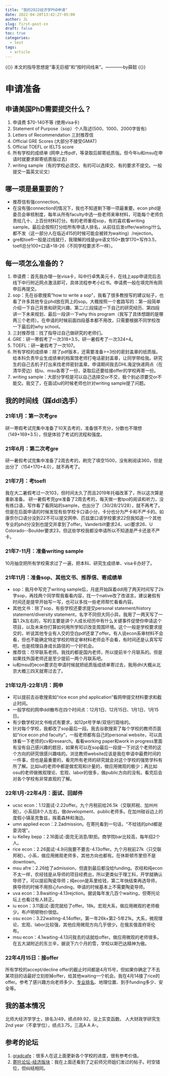 ```yaml
---
title: "我的2022经济学PhD申请"
date: 2022-04-20T13:42:27-05:00
author: JL
slug: first-post-cn
draft: false
toc: true
categories:
  - test
tags:
  - article
---
```

{{<block class="reminder">}}
本文的指导思想是“事无巨细”和“按时间线来”。————by薛懿
{{<end>}}

# 申请准备
## 申请美国PhD需要提交什么？
1. 申请费 $70-140不等 (使用visa卡)
2. Statement of Purpose（sop）个人陈述(500、1000、2000字皆有)
3. Letters of Recommendation 三封推荐信
4. Official GRE Scores (大部分不接受GMAT)
5. Official TOEFL or IELTS score
6. 所有学校的成绩单 (网申上传pdf，等录取后邮寄纸质版。但今年iu和msu在申请时就要求邮寄纸质版过去)
7. writing sample（有的学校必须交、有的可以选择交、有的要求不提交。一般提交一篇英文论文）

## 哪一项是最重要的？
- 推荐信有强connection。
- 在没有强connection的情况下，我也不知道剩下哪一项最重要。econ phd是委员会审核制度，每年从所有faculty中选一些老师来审材料，可能每个老师负责给几十、上百份材料打分。有的老师重视sop，有的喜欢看writing sample。最后会按照打分给所有申请人排名，从前往后发offer/waiting/什么都不发（这一部分人在临近415的时候可能会被转为waiting）/rejection。
- gre和toefl一般是过线就行，我理解的线是gre语文150+数学170+写作3.5，toefl总分100+口语>18-26（不同学校要求不一样）。

## 每一项怎么准备的？
1. 申请费：首先我办理一张visa卡，叫中行卓隽美元卡，在线上app申请完后去线下中行附近网点激活即可，具体流程参考小红书。申请费一般在填完所有网申后再提交。
2. sop：先在谷歌搜索“how to write a sop”，我看了很多教授写的建议帖子，也看了许多其他专业phd放在网上的sop。大概按照一个套路写的：第一段简单介绍一下自己背景和研究兴趣、第二/三段描述一下自己的研究经历、第四段讲一下未来规划、最后一段讲一下why this program（我写了具体想跟的是哪两三个老师）。在申请的时候前面四段基本都不用改，只需要根据不同学校改一下最后的why school。
3. 三封推荐信：找了指导过自己做研究的老师们。
4. GRE：研一寒假考了一次318+3.5，研一暑假考了一次324+4。
5. TOEFL：研一暑假考了一次107。
6. 所有学校的成绩单：除了pdf版本，还需要准备>=3份的密封盖章的纸质版。给本科负责毕业生成绩单的档案馆老师打电话密封盖章，让同学带给我。研究生的自己去机子打出来找老师密封盖章。申请期间我去DHL海淀快递网点（在清华旁边）给iu、msu各寄了一份，录取后还要给接offer的学校再寄一份。
7. writing sample：大部分学校是可以自己选择交or不交，极个别必须要交or不能交。我交了，在面试iu的时候老师也针对writing sample提了问题。


## 我的时间线（踩ddl选手）
### 21年1月：第一次考gre
研一寒假考试完集中准备了10天去考的，准备很不充分，分数也不理想（149+169+3.5），但是体验了考试的流程和强度。

### 21年6月：第二次考gre
研一暑假考试完集中准备了2周去考的，刷完了填空1500，没有刷阅读360，但是出分了（154+170+4.0），就不再考了。

### 21年7月：考toefl
我在大二暑假考过一次103，但时间太久了而且2019年托福改革了，所以这次算是重新准备。
研一暑假考完gre准备了2周去考的，每天做一套tpo的阅读和听力，没有练口语，写作看了看网站的sample，也出分了（30/28/21/28），就不再考了。
但是在后面申请的时候发现有些学校卡口语小分，卡分也分为严卡和不严卡的。如康奈尔口语分没到22不可以提交网申、匹兹堡口语学校要求22但我知道一个其他专业的phd分没到也提交并拿到了offer。Vanderbilt要求24、uci要求26、U Colorado--Boulder要求23，但这些学校我都没申请所以不知道是严卡还是不严卡。

### 21年7-11月：准备writing sample
10月抽空把所有学校需求过了一遍，把本科、研究生成绩单、visa卡办好了。

### 21年11月：准备sop、其他文书、推荐信、寄成绩单
- sop：我月中写完了writing sample后，月底开始踩着ddl用了两天时间写了2k字sop，再找两个同学帮我看看内容，找一个native改了改语言。建议暑假有时间还是提早开始写一写，也可以多找一些老师帮忙看看内容。
- 其他文书：除了sop，有些学校还要求提交personal statement/history statement/diversity statement，名字不同但大同小异。我用了一两天写了一篇1.2k左右的，写的主要是讲个人成长经历中有什么关键事件促使你申请这个项目，以及未来你打算如何用所学知识改变周围环境。这个一般是学校要求提交的，听说其他专业有人交的空白pdf还拿了offer。有人说econ系审材料不会看，但也不能确定特定学校的特定审材料老师会不会看，有时间还是认真写写吧，也是梳理自身成长路径的一个好机会。
- 推荐信：尽早联系老师。我找的都是国内老师，所以提前半个月联系的。但是如果找外国老师还是至少提前一两个月联系吧。
- iu和msu的econ要求在申请时候就把纸质版成绩单寄过去，我用dhl大概从北京大概三四天就寄过去了。

### 21年12月-22年1月：网申
- 可以提前去谷歌搜索如“rice econ phd application”看网申提交材料要求和截止时间。
- 一般学校的网申ddl散布在四个时间点：12月1日、12月15日、1月1日、1月15日。
- 有少数学校对文书格式有要求，如12pt号字单/双倍行距啥的。
- 针对每个学校，我都改了sop最后一段。我去谷歌搜索了每个学校的教师页面如“rice econ phd faculty“，一般老师都有自己的personal website，可以具体看一下老师的cv和research。看看working paper和work in progress里面有没有自己感兴趣的题目，如果有可以在sop最后一段提一下对这个老师的这个方向的研究很感兴趣啥的。浏览教师website应该是我在申请中最费时间的一件事，但也是最重要的，看完所有老师的研究就会对这个学校的强势学科有所了解。比如iu的老师中都是做宏观和计量的，做应用微观的极少；再比如osu的老师做微观理论、宏观、labor的很多，做public方向的没有。看完后会对各个学校有非常直观的了解。

### 22年1月-22年4月：面试、回邮件
- ucsc econ：1.12面试-2.22offer。九个月税前给26.5k（交联邦税、加州州税）。小系招8个人左右，做development、public老师多。在加州硅谷边上的度假小镇圣克鲁兹，挨着森林和海边。
- umn applied econ：2.2admission。在寄托看到一句话，“不给钱的phd都是耍流氓”。
- iu Kelley bepp：2.16面试-面完无消息/默拒。商学院bar比较高，每年招2个人。
- rice econ：2.26面试-4.9问我要不要去-4.13offer。九个月税前27k（只交联邦税）。小系，做应用微观老师多，其他方向也都有。在休斯顿市里但不是downtown。
- msu afre：2.26给了admission，但直到最后都没给funding。农经和纯econ不太一样，农经钱是从导师的项目经费出，所以更类似于理工科，开学就确认导师了，可以提前陶瓷导师；纯econ是系里给钱，第二年快结束再选导师，换导师的时候不用担心funding，申请的时候基本上不需要陶瓷导师。
- uva econ：3.8waiting-4.13rejction。据说每年发几百个waiting，但寄托论坛上也看过有人转正。
- iu econ：3.11面试-面完就给了offer。18k。宏观大系，做应用微观的老师极少。布卢明顿物价很低。
- osu econ：3.22waiting-4.14offer。第一年26k+第2-5年21k。大系，微观理论、宏观、labor比较强，其他应用微观方向几乎很少。在俄亥俄首府哥伦布。
- msu econ：4.1waiting-4.13问我去的话就给offer。做应用微观的老师很多。在五大湖附近的东兰辛，据说下六个月的雪，学校以斯巴达精神为傲。


### 22年4月15日：接offer
所有学校的accept/decline offer的截止时间都是4月15号，但如果你确定了不去某项目的话最好立刻拒掉offer，给其他waiting一个机会。我在4月14接了rice的offer。参考了感兴趣方向老师多少、[专业排名](https://www.usnews.com/best-graduate-schools/top-humanities-schools/economics-rankings)、地理位置、到手funding多少、安全等。


## 我的基本情况
北师大经济学学士，排名3/49，绩点89.92，没上实变函数。
人大财政学研究生2nd year（不拿学位），绩点3.75，三高A A A-。

## 参考的论坛
1. [gradcafe](https://www.thegradcafe.com/survey/?program=Economics)：很多人在这上面更新各个学校的进度，很有参考价值。
2. [寄托论坛-经济版块](https://bbs.gter.net/forum-535-1.html)：我在上面还看到了之前师兄师姐们发过的帖子。时空错位，但纠结相同。